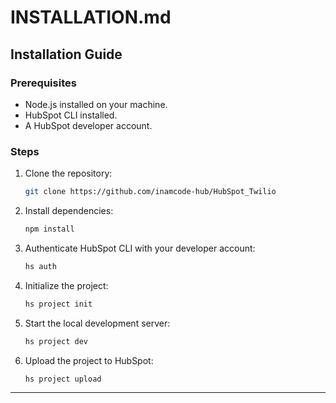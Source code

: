 # INSTALLATION.md

## Installation Guide

### Prerequisites

- Node.js installed on your machine.
- HubSpot CLI installed.
- A HubSpot developer account.

### Steps

1. Clone the repository:

   ```bash
   git clone https://github.com/inamcode-hub/HubSpot_Twilio
   ```

2. Install dependencies:

   ```bash
   npm install
   ```

3. Authenticate HubSpot CLI with your developer account:

   ```bash
   hs auth
   ```

4. Initialize the project:

   ```bash
   hs project init
   ```

5. Start the local development server:

   ```bash
   hs project dev
   ```

6. Upload the project to HubSpot:
   ```bash
   hs project upload
   ```

---
